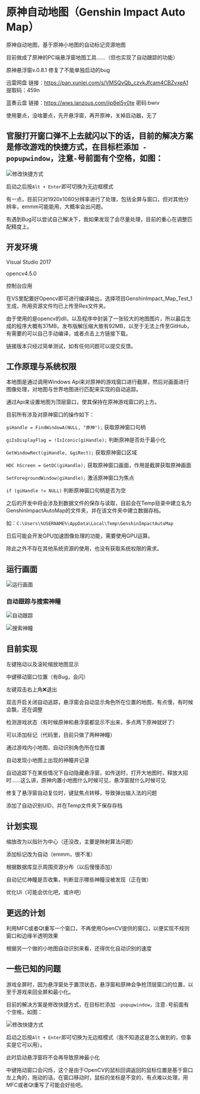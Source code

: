 # 原神自动地图（Genshin Impact Auto Map）
原神自动地图，基于原神小地图的自动标记资源地图

目前做成了原神的PC端悬浮窗地图工具……（但也实现了自动跟踪的功能）

原神悬浮窗v.0.8.1 修复了不能单独启动的bug 

迅雷网盘
链接：https://pan.xunlei.com/s/VMSQvQb_czvkJfcam4CBZvxeA1
提取码：459n

蓝奏云盘
链接：https://wws.lanzous.com/iip8el5y0te
密码:bwiv

使用要点，没啥要点，先开悬浮窗，再开原神，关掉启动器，无了

## 官服打开窗口弹不上去就闪以下的话，目前的解决方案是修改游戏的快捷方式，在目标栏添加` -popupwindow`，注意`-`号前面有个空格，如图：

![修改快捷方式](https://github.com/GengGode/GenshinImpact_AutoMap/blob/master/GenshinImpact_Map_Test_1/Img/Snipaste_2021-01-31_22-57-14.png)

启动之后按`Alt + Enter`即可切换为无边框模式

有一点，目前只对1920x1080分辨率进行了处理，包括全屏与窗口，但对其他分辨率，emmm可能能用，大概率会出问题。

有遇到Bug可以尝试自己解决下，我如果发现了会尽量处理，目前的重心在调整匹配精度上。

## 开发环境

Visual Studio 2017 

opencv4.5.0

控制台应用

在VS里配置好Opencv即可进行编译输出，选择项目GenshinImpact_Map_Test_1生成，所用资源文件均已上传至Res文件夹。

由于使用的是opencv的dll，以及程序中封装了一张较大的地图图片，所以最后生成的程序大概有37MB，发布版解压缩大致有92MB，以至于无法上传至GitHub，有需要的可以自己手动编译，或者点击上方链接下载。

链接版本只经过简单测试，如有任何问题可以提交反馈。

## 工作原理与系统权限

本地图是通过调用Windows Api来对原神的游戏窗口进行截屏，然后对画面进行图像处理，对地图与世界地图进行匹配来实现的自动追踪。

通过Api来设置地图为顶层窗口，使其保持在原神游戏窗口的上方。

目前所有涉及对原神窗口的操作如下：

`giHandle = FindWindowA(NULL, "原神");` 获取原神窗口句柄

`giIsDisplayFlag = !IsIconic(giHandle);` 判断原神是否处于最小化

`GetWindowRect(giHandle, &giRect);` 获取原神窗口区域

`HDC hScreen = GetDC(giHandle);` 获取原神窗口画面，作用是截屏获取原神画面

`SetForegroundWindow(giHandle);` 激活原神窗口为焦点

`if (giHandle != NULL)` 判断原神窗口句柄是否为空

之后的开发中将会涉及到数据文件的保存与读取，目前会在Temp目录中建立名为GenshinImpactAutoMap的文件夹，并在该文件夹中建立数据存档。

如：`C:\Users\%USERNAME%\AppData\Local\Temp\GenshinImpactAutoMap`

日后可能会开发GPU加速图像处理的功能，需要使用GPU运算。

除此之外不存在其他系统资源的使用，也没有获取系统权限的需求。

## 运行画面

![运行画面](https://github.com/GengGode/GenshinImpact_AutoMap/blob/master/GenshinImpact_Map_Test_1/Img/Snipaste_2021-01-31_23-13-55.png)


### 自动跟踪与搜索神瞳

![自动跟踪](https://github.com/GengGode/GenshinImpact_AutoMap/blob/master/GenshinImpact_Map_Test_1/Img/2021-01-27%2000-27-55_5.gif)


![搜索神瞳](https://github.com/GengGode/GenshinImpact_AutoMap/blob/master/GenshinImpact_Map_Test_1/Img/2021-01-27%2000-27-55_3.gif)

## 目前实现

左键拖动以及滚轮缩放地图显示

中键移动窗口位置（有Bug，会闪）

左键双击右上角❌退出

双击开启关闭自动追踪，悬浮窗会自动显示角色所在位置的地图，有点慢，有时候会飘，还在调整

检测游戏状态（有时候原神和悬浮窗都显示不出来，多点两下原神就好了）

可以添加标记（代码里，目前只做了两种神瞳）

通过游戏内小地图，自动识别角色所在位置

自动发现小地图上出现的神瞳并记录

自动追踪下在某些情况下自动隐藏悬浮窗，如传送时，打开大地图时，释放大招时……这么讲，原神内置小地图什么时候可见，悬浮窗就什么时候可见

修复了悬浮窗自动复位时，键鼠焦点转移，导致弹出输入法的问题

添加了自动识别UID，并在Temp文件夹下保存存档

## 计划实现

缩放改为以指针为中心（还没改，主要是映射算法问题）

添加标记改为自动（emmm，很不准）

根据数据库显示周围资源分布（以后慢慢添加）

自动记忆神瞳是否收集，判断显示哪些神瞳没被发现（正在做）

优化UI（可能会优化吧，或许吧）

## 更远的计划

利用MFC或者Qt重写一个窗口，不再使用OpenCV提供的窗口，以便实现不规则窗口和边缘半透明效果

根据另一个做的小地图自动识别来看，还得优化自动识别的速度

## 一些已知的问题

游戏全屏时，因为悬浮窗处于置顶状态，悬浮窗和原神会争抢顶层窗口的位置，以至于游戏来回全屏和最小化。

目前的解决方案是修改快捷方式，在目标栏添加` -popupwindow`，注意`-`号前面有个空格，如图：

![修改快捷方式](https://github.com/GengGode/GenshinImpact_AutoMap/blob/master/GenshinImpact_Map_Test_1/Img/Snipaste_2021-01-31_22-57-14.png)

启动之后按`Alt + Enter`即可切换为无边框模式（我不知道这是怎么做到的，但事实是它可以用）。

此时启动悬浮窗将不会再导致原神最小化

中键拖动窗口会闪烁，这个是由于OpenCV的鼠标回调返回的鼠标位置是基于窗口左上角的，拖动的话，在窗口移动时，鼠标的坐标是不变的，有点难以处理，用MFC或者Qt重写了可能会好些吧。
